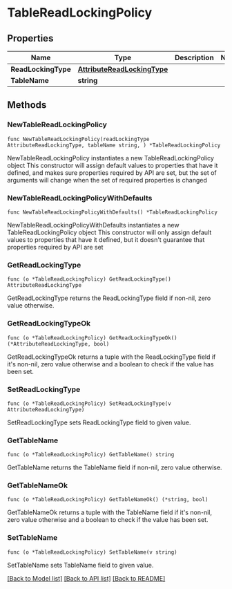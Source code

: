 # TableReadLockingPolicy

## Properties

Name | Type | Description | Notes
------------ | ------------- | ------------- | -------------
**ReadLockingType** | [**AttributeReadLockingType**](AttributeReadLockingType.md) |  | 
**TableName** | **string** |  | 

## Methods

### NewTableReadLockingPolicy

`func NewTableReadLockingPolicy(readLockingType AttributeReadLockingType, tableName string, ) *TableReadLockingPolicy`

NewTableReadLockingPolicy instantiates a new TableReadLockingPolicy object
This constructor will assign default values to properties that have it defined,
and makes sure properties required by API are set, but the set of arguments
will change when the set of required properties is changed

### NewTableReadLockingPolicyWithDefaults

`func NewTableReadLockingPolicyWithDefaults() *TableReadLockingPolicy`

NewTableReadLockingPolicyWithDefaults instantiates a new TableReadLockingPolicy object
This constructor will only assign default values to properties that have it defined,
but it doesn't guarantee that properties required by API are set

### GetReadLockingType

`func (o *TableReadLockingPolicy) GetReadLockingType() AttributeReadLockingType`

GetReadLockingType returns the ReadLockingType field if non-nil, zero value otherwise.

### GetReadLockingTypeOk

`func (o *TableReadLockingPolicy) GetReadLockingTypeOk() (*AttributeReadLockingType, bool)`

GetReadLockingTypeOk returns a tuple with the ReadLockingType field if it's non-nil, zero value otherwise
and a boolean to check if the value has been set.

### SetReadLockingType

`func (o *TableReadLockingPolicy) SetReadLockingType(v AttributeReadLockingType)`

SetReadLockingType sets ReadLockingType field to given value.


### GetTableName

`func (o *TableReadLockingPolicy) GetTableName() string`

GetTableName returns the TableName field if non-nil, zero value otherwise.

### GetTableNameOk

`func (o *TableReadLockingPolicy) GetTableNameOk() (*string, bool)`

GetTableNameOk returns a tuple with the TableName field if it's non-nil, zero value otherwise
and a boolean to check if the value has been set.

### SetTableName

`func (o *TableReadLockingPolicy) SetTableName(v string)`

SetTableName sets TableName field to given value.



[[Back to Model list]](../README.md#documentation-for-models) [[Back to API list]](../README.md#documentation-for-api-endpoints) [[Back to README]](../README.md)


